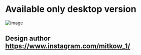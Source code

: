 # Available only desktop version 

![image](https://github.com/DemaPy/Spark-Spin/assets/80632445/4a077de1-5549-40f8-bd3f-79cfb15200a9)

## Design author https://www.instagram.com/mitkow_1/
